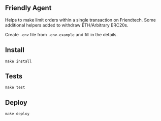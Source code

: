 ## Friendly Agent

Helps to make limit orders within a single transaction on Friendtech. Some additional helpers added to withdraw ETH/Arbitrary ERC20s.

Create `.env` file from `.env.example` and fill in the details.

## Install

`make install`

## Tests

`make test`

## Deploy

`make deploy`
